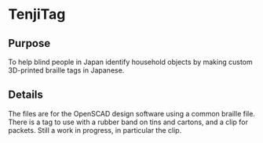 # TenjiTag

## Purpose

To help blind people in Japan identify household objects by making custom 3D-printed braille tags in Japanese.

## Details

The files are for the OpenSCAD design software using a common braille file. There is a tag to use with a rubber band on tins and cartons, and a clip for packets. Still a work in progress, in particular the clip.
